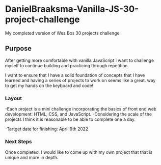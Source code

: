 # DanielBraaksma-Vanilla-JS-30-project-challenge

My completed version of Wes Bos 30 projects challenge

## Purpose
After getting more comfortable with vanilla JavaScript I want to challenge myself to continue building and practicing through repetition.

I want to ensure that I have a solid foundation of concepts that I have learned and having a series of projects to work on seems like a great.
way to get my hands on the keyboard and code!

### Layout
-Each project is a mini challenge incorporating the basics of front end web development: HTML, CSS, and JavaScript.
-Considering the scale of the projects I think it is reasonable to be able to complete one a day.

-Tartget date for finishing: April 9th 2022

### Next Steps
Once completed, I would like to come up with my own project that that is unique and more in depth.
